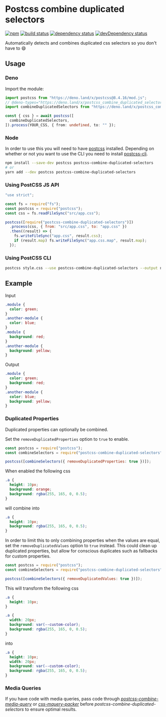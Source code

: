 # Postcss combine duplicated selectors

<!-- current project status -->

[![npm](https://img.shields.io/npm/v/postcss-combine-duplicated-selectors.svg)](https://www.npmjs.com/package/postcss-combine-duplicated-selectors)
[![build status](https://github.com/ChristianMurphy/postcss-combine-duplicated-selectors/workflows/CI/badge.svg)](https://github.com/ChristianMurphy/postcss-combine-duplicated-selectors/actions)
[![dependency status](https://david-dm.org/ChristianMurphy/postcss-combine-duplicated-selectors.svg)](https://david-dm.org/ChristianMurphy/postcss-combine-duplicated-selectors)
[![devDependency status](https://david-dm.org/ChristianMurphy/postcss-combine-duplicated-selectors/dev-status.svg)](https://david-dm.org/ChristianMurphy/postcss-combine-duplicated-selectors?type=dev)

Automatically detects and combines duplicated css selectors so you don't have to
:smile:

## Usage

### Deno

Import the module:

```ts
import postcss from "https://deno.land/x/postcss@8.4.16/mod.js";
// @deno-types="https://deno.land/x/postcss_combine_duplicated_selectors/deno/mod.d.ts"
import combineDuplicatedSelectors from "https://deno.land/x/postcss_combine_duplicated_selectors/deno/mod.js";

const { css } = await postcss([
  combineDuplicatedSelectors,
]).process(YOUR_CSS, { from: undefined, to: "" });
```

### Node

In order to use this you will need to have
[postcss](https://github.com/postcss/postcss) installed. Depending on whether or
not you want to use the CLI you need to install
[postcss-cli](https://github.com/postcss/postcss-cli).

```bash
npm install --save-dev postcss postcss-combine-duplicated-selectors
# or
yarn add --dev postcss postcss-combine-duplicated-selectors
```

### Using PostCSS JS API

```js
"use strict";

const fs = require("fs");
const postcss = require("postcss");
const css = fs.readFileSync("src/app.css");

postcss([require("postcss-combine-duplicated-selectors")])
  .process(css, { from: "src/app.css", to: "app.css" })
  .then((result) => {
    fs.writeFileSync("app.css", result.css);
    if (result.map) fs.writeFileSync("app.css.map", result.map);
  });
```

### Using PostCSS CLI

```sh
postcss style.css --use postcss-combine-duplicated-selectors --output newcss.css
```

## Example

Input

```css
.module {
  color: green;
}
.another-module {
  color: blue;
}
.module {
  background: red;
}
.another-module {
  background: yellow;
}
```

Output

```css
.module {
  color: green;
  background: red;
}
.another-module {
  color: blue;
  background: yellow;
}
```

### Duplicated Properties

Duplicated properties can optionally be combined.

Set the `removeDuplicatedProperties` option to `true` to enable.

```js
const postcss = require("postcss");
const combineSelectors = require("postcss-combine-duplicated-selectors");

postcss([combineSelectors({ removeDuplicatedProperties: true })]);
```

When enabled the following css

```css
.a {
  height: 10px;
  background: orange;
  background: rgba(255, 165, 0, 0.5);
}
```

will combine into

```css
.a {
  height: 10px;
  background: rgba(255, 165, 0, 0.5);
}
```

In order to limit this to only combining properties when the values are equal,
set the `removeDuplicatedValues` option to `true` instead. This could clean up
duplicated properties, but allow for conscious duplicates such as fallbacks for
custom properties.

```js
const postcss = require("postcss");
const combineSelectors = require("postcss-combine-duplicated-selectors");

postcss([combineSelectors({ removeDuplicatedValues: true })]);
```

This will transform the following css

```css
.a {
  height: 10px;
}

.a {
  width: 20px;
  background: var(--custom-color);
  background: rgba(255, 165, 0, 0.5);
}
```

into

```css
.a {
  height: 10px;
  width: 20px;
  background: var(--custom-color);
  background: rgba(255, 165, 0, 0.5);
}
```

### Media Queries

If you have code with media queries, pass code through
[_postcss-combine-media-query_](https://github.com/SassNinja/postcss-combine-media-query)
or [_css-mquery-packer_](https://github.com/n19htz/css-mquery-packer) before
_postcss-combine-duplicated-selectors_ to ensure optimal results.
